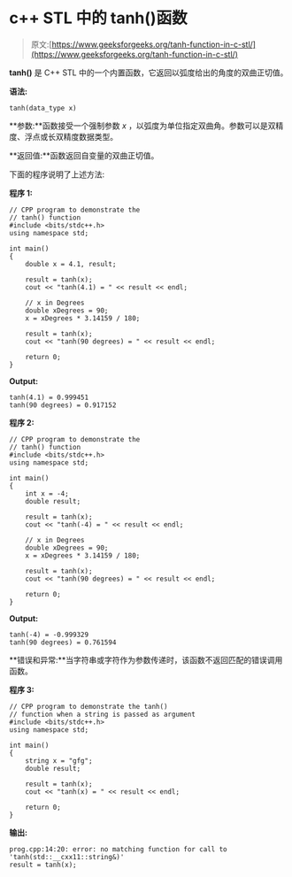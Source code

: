 # c++ STL 中的 tanh()函数

> 原文:[https://www.geeksforgeeks.org/tanh-function-in-c-stl/](https://www.geeksforgeeks.org/tanh-function-in-c-stl/)

**tanh()** 是 C++ STL 中的一个内置函数，它返回以弧度给出的角度的双曲正切值。

**语法:**

```
tanh(data_type x)

```

**参数:**函数接受一个强制参数 *x* ，以弧度为单位指定双曲角。参数可以是双精度、浮点或长双精度数据类型。

**返回值:**函数返回自变量的双曲正切值。

下面的程序说明了上述方法:

**程序 1:**

```
// CPP program to demonstrate the
// tanh() function
#include <bits/stdc++.h>
using namespace std;

int main()
{
    double x = 4.1, result;

    result = tanh(x);
    cout << "tanh(4.1) = " << result << endl;

    // x in Degrees
    double xDegrees = 90;
    x = xDegrees * 3.14159 / 180;

    result = tanh(x);
    cout << "tanh(90 degrees) = " << result << endl;

    return 0;
}
```

**Output:**

```
tanh(4.1) = 0.999451
tanh(90 degrees) = 0.917152

```

**程序 2:**

```
// CPP program to demonstrate the
// tanh() function
#include <bits/stdc++.h>
using namespace std;

int main()
{
    int x = -4;
    double result;

    result = tanh(x);
    cout << "tanh(-4) = " << result << endl;

    // x in Degrees
    double xDegrees = 90;
    x = xDegrees * 3.14159 / 180;

    result = tanh(x);
    cout << "tanh(90 degrees) = " << result << endl;

    return 0;
}
```

**Output:**

```
tanh(-4) = -0.999329
tanh(90 degrees) = 0.761594

```

**错误和异常:**当字符串或字符作为参数传递时，该函数不返回匹配的错误调用函数。

**程序 3:**

```
// CPP program to demonstrate the tanh()
// function when a string is passed as argument 
#include <bits/stdc++.h>
using namespace std;

int main()
{
    string x = "gfg";
    double result;

    result = tanh(x);
    cout << "tanh(x) = " << result << endl;

    return 0;
}
```

**输出:**

```
prog.cpp:14:20: error: no matching function for call to 'tanh(std::__cxx11::string&)'
result = tanh(x);

```